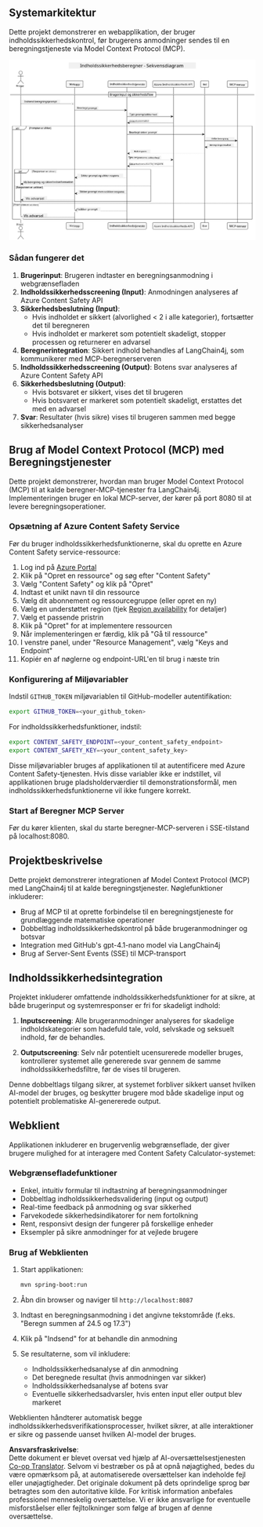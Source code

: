 <!--
CO_OP_TRANSLATOR_METADATA:
{
  "original_hash": "e5ea5e7582f70008ea9bec3b3820f20a",
  "translation_date": "2025-05-17T14:27:44+00:00",
  "source_file": "04-PracticalImplementation/samples/java/containerapp/README.md",
  "language_code": "da"
}
-->
## Systemarkitektur

Dette projekt demonstrerer en webapplikation, der bruger indholdssikkerhedskontrol, før brugerens anmodninger sendes til en beregningstjeneste via Model Context Protocol (MCP).

![Systemarkitektur Diagram](../../../../../../translated_images/plant.84b061907411570c4d69e747b3f5569a0783a9b3e7b81a8e0ffee5a0a459f312.da.png)

### Sådan fungerer det

1. **Brugerinput**: Brugeren indtaster en beregningsanmodning i webgrænsefladen
2. **Indholdssikkerhedsscreening (Input)**: Anmodningen analyseres af Azure Content Safety API
3. **Sikkerhedsbeslutning (Input)**:
   - Hvis indholdet er sikkert (alvorlighed < 2 i alle kategorier), fortsætter det til beregneren
   - Hvis indholdet er markeret som potentielt skadeligt, stopper processen og returnerer en advarsel
4. **Beregnerintegration**: Sikkert indhold behandles af LangChain4j, som kommunikerer med MCP-beregnerserveren
5. **Indholdssikkerhedsscreening (Output)**: Botens svar analyseres af Azure Content Safety API
6. **Sikkerhedsbeslutning (Output)**:
   - Hvis botsvaret er sikkert, vises det til brugeren
   - Hvis botsvaret er markeret som potentielt skadeligt, erstattes det med en advarsel
7. **Svar**: Resultater (hvis sikre) vises til brugeren sammen med begge sikkerhedsanalyser

## Brug af Model Context Protocol (MCP) med Beregningstjenester

Dette projekt demonstrerer, hvordan man bruger Model Context Protocol (MCP) til at kalde beregner-MCP-tjenester fra LangChain4j. Implementeringen bruger en lokal MCP-server, der kører på port 8080 til at levere beregningsoperationer.

### Opsætning af Azure Content Safety Service

Før du bruger indholdssikkerhedsfunktionerne, skal du oprette en Azure Content Safety service-ressource:

1. Log ind på [Azure Portal](https://portal.azure.com)
2. Klik på "Opret en ressource" og søg efter "Content Safety"
3. Vælg "Content Safety" og klik på "Opret"
4. Indtast et unikt navn til din ressource
5. Vælg dit abonnement og ressourcegruppe (eller opret en ny)
6. Vælg en understøttet region (tjek [Region availability](https://azure.microsoft.com/en-us/global-infrastructure/services/?products=cognitive-services) for detaljer)
7. Vælg et passende pristrin
8. Klik på "Opret" for at implementere ressourcen
9. Når implementeringen er færdig, klik på "Gå til ressource"
10. I venstre panel, under "Resource Management", vælg "Keys and Endpoint"
11. Kopiér en af nøglerne og endpoint-URL'en til brug i næste trin

### Konfigurering af Miljøvariabler

Indstil `GITHUB_TOKEN` miljøvariablen til GitHub-modeller autentifikation:
```sh
export GITHUB_TOKEN=<your_github_token>
```

For indholdssikkerhedsfunktioner, indstil:
```sh
export CONTENT_SAFETY_ENDPOINT=<your_content_safety_endpoint>
export CONTENT_SAFETY_KEY=<your_content_safety_key>
```

Disse miljøvariabler bruges af applikationen til at autentificere med Azure Content Safety-tjenesten. Hvis disse variabler ikke er indstillet, vil applikationen bruge pladsholderværdier til demonstrationsformål, men indholdssikkerhedsfunktionerne vil ikke fungere korrekt.

### Start af Beregner MCP Server

Før du kører klienten, skal du starte beregner-MCP-serveren i SSE-tilstand på localhost:8080.

## Projektbeskrivelse

Dette projekt demonstrerer integrationen af Model Context Protocol (MCP) med LangChain4j til at kalde beregningstjenester. Nøglefunktioner inkluderer:

- Brug af MCP til at oprette forbindelse til en beregningstjeneste for grundlæggende matematiske operationer
- Dobbeltlag indholdssikkerhedskontrol på både brugeranmodninger og botsvar
- Integration med GitHub's gpt-4.1-nano model via LangChain4j
- Brug af Server-Sent Events (SSE) til MCP-transport

## Indholdssikkerhedsintegration

Projektet inkluderer omfattende indholdssikkerhedsfunktioner for at sikre, at både brugerinput og systemresponser er fri for skadeligt indhold:

1. **Inputscreening**: Alle brugeranmodninger analyseres for skadelige indholdskategorier som hadefuld tale, vold, selvskade og seksuelt indhold, før de behandles.

2. **Outputscreening**: Selv når potentielt ucensurerede modeller bruges, kontrollerer systemet alle genererede svar gennem de samme indholdssikkerhedsfiltre, før de vises til brugeren.

Denne dobbeltlags tilgang sikrer, at systemet forbliver sikkert uanset hvilken AI-model der bruges, og beskytter brugere mod både skadelige input og potentielt problematiske AI-genererede output.

## Webklient

Applikationen inkluderer en brugervenlig webgrænseflade, der giver brugere mulighed for at interagere med Content Safety Calculator-systemet:

### Webgrænsefladefunktioner

- Enkel, intuitiv formular til indtastning af beregningsanmodninger
- Dobbeltlag indholdssikkerhedsvalidering (input og output)
- Real-time feedback på anmodning og svar sikkerhed
- Farvekodede sikkerhedsindikatorer for nem fortolkning
- Rent, responsivt design der fungerer på forskellige enheder
- Eksempler på sikre anmodninger for at vejlede brugere

### Brug af Webklienten

1. Start applikationen:
   ```sh
   mvn spring-boot:run
   ```

2. Åbn din browser og naviger til `http://localhost:8087`

3. Indtast en beregningsanmodning i det angivne tekstområde (f.eks. "Beregn summen af 24.5 og 17.3")

4. Klik på "Indsend" for at behandle din anmodning

5. Se resultaterne, som vil inkludere:
   - Indholdssikkerhedsanalyse af din anmodning
   - Det beregnede resultat (hvis anmodningen var sikker)
   - Indholdssikkerhedsanalyse af botens svar
   - Eventuelle sikkerhedsadvarsler, hvis enten input eller output blev markeret

Webklienten håndterer automatisk begge indholdssikkerhedsverifikationsprocesser, hvilket sikrer, at alle interaktioner er sikre og passende uanset hvilken AI-model der bruges.

**Ansvarsfraskrivelse**:  
Dette dokument er blevet oversat ved hjælp af AI-oversættelsestjenesten [Co-op Translator](https://github.com/Azure/co-op-translator). Selvom vi bestræber os på at opnå nøjagtighed, bedes du være opmærksom på, at automatiserede oversættelser kan indeholde fejl eller unøjagtigheder. Det originale dokument på dets oprindelige sprog bør betragtes som den autoritative kilde. For kritisk information anbefales professionel menneskelig oversættelse. Vi er ikke ansvarlige for eventuelle misforståelser eller fejltolkninger som følge af brugen af denne oversættelse.